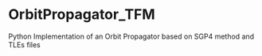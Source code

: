 # OrbitPropagator_TFM
Python Implementation of an Orbit Propagator based on SGP4 method and TLEs files
